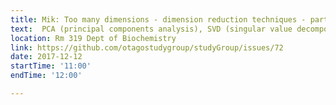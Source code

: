```yaml
---
title: Mik: Too many dimensions - dimension reduction techniques - part 2
text:  PCA (principal components analysis), SVD (singular value decomposition) and MDS (multi-dimensional scaling) - how they work (and how they are basically all the same thing under certain situations), how we use them for dimension reduction (including for ancestry/relatedness correction), and how we can use the rsvd package to calculate the SVD really fast.
location: Rm 319 Dept of Biochemistry
link: https://github.com/otagostudygroup/studyGroup/issues/72
date: 2017-12-12
startTime: '11:00'
endTime: '12:00'

---
```


